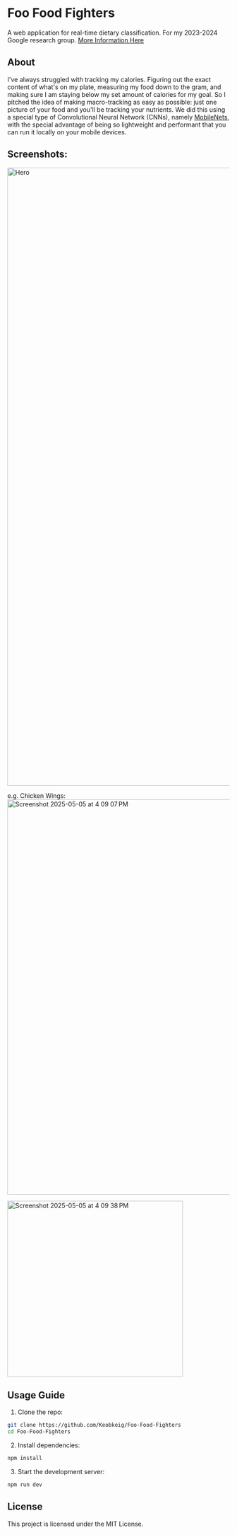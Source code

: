 # Foo Food Fighters
A web application for real-time dietary classification. For my 2023-2024 Google research group. [More Information Here](https://docs.google.com/presentation/d/1RKkR4Gn1ErfyojjL3SQZ0STdPTwmteu1WJ1i8Gyh3UE/edit?usp=sharing)

## About 
I've always struggled with tracking my calories. Figuring out the exact content of what's on my plate, measuring my food down to the gram, and making sure I am staying below my set amount of calories for my goal. So I pitched the idea of making macro-tracking as easy as possible: just one picture of your food and you'll be tracking your nutrients. We did this using a special type of Convolutional Neural Network (CNNs), namely [MobileNets](https://arxiv.org/abs/1704.04861), with the special advantage of being so lightweight and performant that you can run it locally on your mobile devices. 

## Screenshots:

<img width="1398" alt="Hero" src="https://github.com/user-attachments/assets/f2ba18f3-3773-4226-9b99-d8b509be139f" />

e.g. Chicken Wings:
<img width="894" alt="Screenshot 2025-05-05 at 4 09 07 PM" src="https://github.com/user-attachments/assets/e2095785-e0d5-4bb9-815d-ad83ac8de60a" />

<img width="398" alt="Screenshot 2025-05-05 at 4 09 38 PM" src="https://github.com/user-attachments/assets/c6cf16fc-1f8c-4c24-b190-1c06730f82ce" />

## Usage Guide

1. Clone the repo:

```bash
git clone https://github.com/Keobkeig/Foo-Food-Fighters
cd Foo-Food-Fighters
```

2. Install dependencies:

```bash
npm install
```

3. Start the development server:

```bash
npm run dev
```

## License

This project is licensed under the MIT License.

